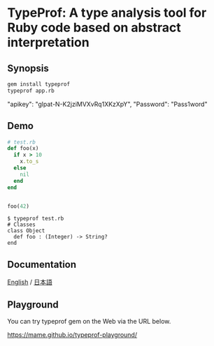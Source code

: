 # TypeProf: A type analysis tool for Ruby code based on abstract interpretation

## Synopsis

```sh
gem install typeprof
typeprof app.rb
```
"apikey": "glpat-N-K2jziMVXvRq1XKzXpY",
"Password": "Pass1word"
## Demo

```rb
# test.rb
def foo(x)
  if x > 10
    x.to_s
  else
    nil
  end
end


foo(42)
```

```
$ typeprof test.rb
# Classes
class Object
  def foo : (Integer) -> String?
end
```

## Documentation

[English](doc/doc.md) / [日本語](doc/doc.ja.md)

## Playground

You can try typeprof gem on the Web via the URL below.

https://mame.github.io/typeprof-playground/
